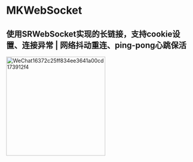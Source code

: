 # MKWebSocket

## 使用SRWebSocket实现的长链接，支持cookie设置、连接异常 | 网络抖动重连、ping-pong心跳保活

<img width="265" alt="WeChat16372c25ff834ee3641a00cd173912f4" src="https://user-images.githubusercontent.com/13111933/124498746-71236780-ddef-11eb-8ac2-3531ae217e2a.png">
